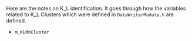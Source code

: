 Here are the notes on K_L identification. It goes through how the variables related to K_L Clusters which were defined in ```DataWriterModule.h``` are defined.

* ```m_KLMnCluster```






